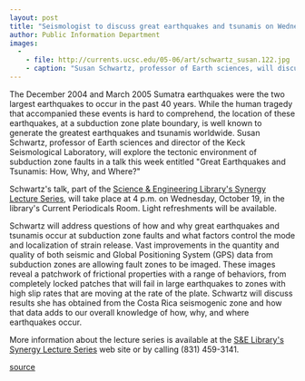 ```yaml
---
layout: post
title: "Seismologist to discuss great earthquakes and tsunamis on Wednesday, October 19"
author: Public Information Department
images:
  -
    - file: http://currents.ucsc.edu/05-06/art/schwartz_susan.122.jpg
    - caption: "Susan Schwartz, professor of Earth sciences, will discuss her research on earthquakes and tsunamis."
---
```


  

The December 2004 and March 2005 Sumatra earthquakes were the two largest earthquakes to occur in the past 40 years. While the human tragedy that accompanied these events is hard to comprehend, the location of these earthquakes, at a subduction zone plate boundary, is well known to generate the greatest earthquakes and tsunamis worldwide. Susan Schwartz, professor of Earth sciences and director of the Keck Seismological Laboratory, will explore the tectonic environment of subduction zone faults in a talk this week entitled "Great Earthquakes and Tsunamis: How, Why, and Where?"

Schwartz's talk, part of the [Science & Engineering Library's Synergy Lecture Series][1], will take place at 4 p.m. on Wednesday, October 19, in the library's Current Periodicals Room. Light refreshments will be available.

Schwartz will address questions of how and why great earthquakes and tsunamis occur at subduction zone faults and what factors control the mode and localization of strain release. Vast improvements in the quantity and quality of both seismic and Global Positioning System (GPS) data from subduction zones are allowing fault zones to be imaged. These images reveal a patchwork of frictional properties with a range of behaviors, from completely locked patches that will fail in large earthquakes to zones with high slip rates that are moving at the rate of the plate. Schwartz will discuss results she has obtained from the Costa Rica seismogenic zone and how that data adds to our overall knowledge of how, why, and where earthquakes occur.

More information about the lecture series is available at the [S&E Library's Synergy Lecture Series][1] web site or by calling (831) 459-3141.

[1]: http://library.ucsc.edu/science/synergy

[source](http://www1.ucsc.edu/currents/05-06/10-17/brief-lecture.asp "Permalink to brief-lecture")
